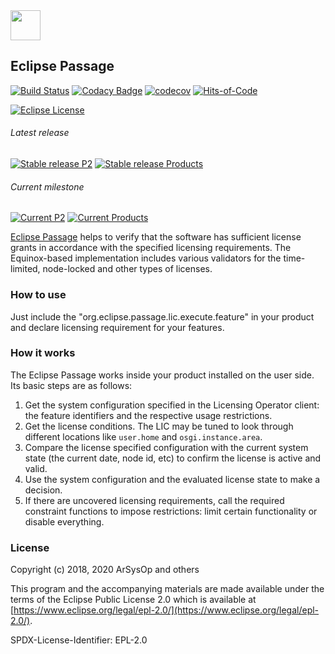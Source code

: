 <img src="https://github.com/eclipse/passage/blob/master/bundles/org.eclipse.passage.ldc/images/topiclabel/menu_item.png" width="48px" height="48px" />

## Eclipse Passage

[![Build Status](https://github.com/eclipse-passage/passage/workflows/CI/badge.svg)](https://github.com/eclipse-passage/passage/actions)
[![Codacy Badge](https://api.codacy.com/project/badge/Grade/9b7ac68ec46a4d58b6e33c5d96a34d42)](https://www.codacy.com/manual/eclipse_2/passage?utm_source=github.com&amp;utm_medium=referral&amp;utm_content=eclipse/passage&amp;utm_campaign=Badge_Grade)
[![codecov](https://codecov.io/gh/eclipse-passage/passage/branch/master/graph/badge.svg)](https://codecov.io/gh/eclipse-passage/passage)
[![Hits-of-Code](https://hitsofcode.com/github/eclipse-passage/passage?branch=master)](https://hitsofcode.com/github/eclipse-passage/passage?branch=master/view?branch=master)

[![Eclipse License](https://img.shields.io/badge/License-EPL--2.0-lightpink.svg)](https://github.com/eclipse/passage/blob/master/LICENSE)

###### Latest release 
[![Stable release P2](https://img.shields.io/badge/P2%20Components-1.0.1-lightblue.svg)](https://download.eclipse.org/passage/updates/release/1.0.1/)
[![Stable release Products](https://img.shields.io/badge/Runnable%20Products-1.0.1-lightblue.svg)](https://download.eclipse.org/passage/downloads/release/1.0.1/)

###### Current milestone
[![Current P2](https://img.shields.io/badge/P2%20Components-1.1.0--RC1-tan.svg)](https://download.eclipse.org/passage/updates/milestone/1.1.0-RC1/)
[![Current Products](https://img.shields.io/badge/Runnable%20Products-1.1.0--RC1-tan.svg)](https://download.eclipse.org/passage/downloads/milestone/1.1.0-RC1/)

[Eclipse Passage](https://projects.eclipse.org/projects/technology.passage) helps to verify that the software has sufficient license grants in accordance with the specified licensing requirements.
The Equinox-based implementation includes various validators for the time-limited, node-locked and other types of licenses.

### How to use

Just include the "org.eclipse.passage.lic.execute.feature" in your product and declare licensing requirement for your features.

### How it works

The Eclipse Passage works inside your product installed on the user side. Its basic steps are as follows:
1. Get the system configuration specified in the Licensing Operator client: the feature identifiers and the respective usage restrictions.
2. Get the license conditions. The LIC may be tuned to look through different locations like `user.home` and `osgi.instance.area`.
3. Compare the license specified configuration with the current system state (the current date, node id, etc) to confirm the license is active and valid.
4. Use the system configuration and the evaluated license state to make a decision.
5. If there are uncovered licensing requirements, call the required constraint functions to impose restrictions: limit certain functionality or disable everything.

### License

Copyright (c) 2018, 2020 ArSysOp and others

This program and the accompanying materials are made available under the
terms of the Eclipse Public License 2.0 which is available at
[https://www.eclipse.org/legal/epl-2.0/](https://www.eclipse.org/legal/epl-2.0/).

SPDX-License-Identifier: EPL-2.0
